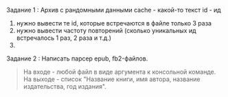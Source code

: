 Задание 1 : 
Архив с рандомными данными 
cache - какой-то текст 
id - ид 
 
1) нужно вывести те id, которые встречаются в файле только 3 раза 
2) нужно вывести частоту повторений (сколько уникальных ид встречалось 1 раз, 2 раза и т.д.)
3) 
Задание 2 : 
Написать парсер epub, fb2-файлов.
> На входе - любой файл в виде аргумента к консольной команде.
> На выходе - список "Название книги, имя автора, название издательства, год издания".

